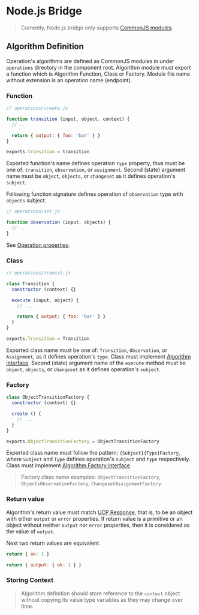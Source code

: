 # Node.js Bridge

> Currently, Node.js bridge only
> supports [CommonJS modules](https://nodejs.org/api/modules.html#modules-commonjs-modules).

## Algorithm Definition

Operation's algorithms are defined as CommonJS modules in under `operations` directory in the
component root. Algorithm module must export a function which is Algorithm Function, Class or
Factory. Module file name without extension is an operation name (endpoint).

### Function

```javascript
// operations/create.js

function transition (input, object, context) {
  // ...

  return { output: { foo: 'bar' } }
}

exports.transition = transition
```

Exported function's name defines operation `type` property, thus must be one of:
`transition`, `observation`, or `assignment`. Second (state) argument name must be `object`,
`objects`, or `changeset` as it defines operation's `subject`.

Following function signature defines operation of `observation` type with `objects` subject.

```javascript
// operations/set.js

function observation (input, objects) {
  // ...
}
```

See [Operation properties](#).

### Class

```javascript
// operations/transit.js

class Transition {
  constructor (context) {}

  execute (input, object) {
    // ...

    return { output: { foo: 'bar' } }
  }
}

exports.Transition = Transition
```

Exported class name must be one of: `Transition`, `Observation`, or `Assignment`, as it defines
operation's `type`. Class must implement [Algorithm interface](./types/operations.d.ts).
Second (state) argument name of the `execute` method must be `object`, `objects`, or `changeset` as
it defines operation's `subject`.

### Factory

```javascript
class ObjectTransitionFactory {
  constructor (context) {}

  create () {
    // ...
  }
}

exports.ObjectTransitionFactory = ObjectTransitionFactory
```

Exported class name must follow the pattern: `{Subject}{Type}Factory`, where `Subject` and `Type`
defines operation's `subject` and `type` respectively. Class must
implement [Algorithm Factory interface](#).

> Factory class name examples: `ObjectTransitionFactory`, `ObjectsObservationFactory`,
> `ChangesetAssignmentFactory`.

### Return value

Algorithm's return value must match [UCP Response](#), that is, to be an object with either `output`
or `error` properties. If return value is a primitive or an object without neither `output`
nor `error` properties, then it is considered as the value of `output`.

Next two return values are equivalent.

```javascript
return { ok: 1 }

return { output: { ok: 1 } } 
```

### Storing Context

> Algorithm definition should store reference to the `context` object without copying its value
> type variables as they may change over time.
